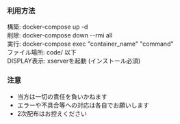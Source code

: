 ### 利用方法
構築: docker-compose up -d  \
削除: docker-compose down --rmi all  \
実行: docker-compose exec "container_name" "command"  \
ファイル場所: code/ 以下  \
DISPLAY表示: xserverを起動 (インストール必須)
  
### 注意
- 当方は一切の責任を負いかねます
- エラーや不具合等への対応は各自でお願いします
- 2次配布はお控えください
